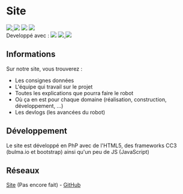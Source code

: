 # Site

<a href="https://www.php.net/" target="_blank">
    <image src="https://img.shields.io/badge/PhP-vX-777BB4.svg?logo=php&longCache=true&style=flat-square">
</a>
<a>
    <image src="https://img.shields.io/badge/HTML-v5-E34F26.svg?logo=html5&longCache=true&style=flat-square">
</a>
<a>
    <image src="https://img.shields.io/badge/CSS-v3-1572B6.svg?logo=css3&logoColor=1572B6&longCache=true&style=flat-square">
</a>
<a href="https://nodejs.org/" target="_blank">
    <image src="https://img.shields.io/badge/node--js-vX-339933.svg?logo=node.js&longCache=true&style=flat-square">
</a>
<br>
<span>Developpé avec : <a href="https://code.visualstudio.com/" target="_blank"><image src="https://img.shields.io/badge/Visual Studio Code-vX-007ACC.svg?logo=visual-studio-code&logoColor=007ACC&style=flat"></a></span>


<a href="https://nodejs.org/">
    <image src="https://img.shields.io/badge/node--js-v10.16.0-brightgreen.svg?logo=node.js&longCache=true&style=flat-square">
</a>
<a href="https://discord.gg/KWjptxF">
    <image src="https://img.shields.io/discord/627946609896062986?label=Discord&style=flat-square">
</a>

## Informations
Sur notre site, vous trouverez :
* Les consignes données
* L'équipe qui travail sur le projet
* Toutes les explications que pourra faire le robot
* Où ça en est pour chaque domaine (réalisation, construction, développement, ...)
* Les devlogs (les avancées du robot)

## Développement
Le site est développé en PhP avec de l'HTML5, des frameworks CC3 (bulma.io et bootstrap) ainsi qu'un peu de JS (JavaScript)

## Réseaux
[Site](https://github.com/Tank-io/site) (Pas encore fait) - [GitHub](https://github.com/Tank-io)
